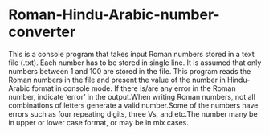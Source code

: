 # Roman-Hindu-Arabic-number-converter 

This is a console program that takes input Roman numbers stored in a text file (.txt). Each number has to be stored in single line. It is assumed that only numbers between 1 and 100 are stored in the file.
This program reads the Roman numbers in the file and present the value of the number in Hindu-Arabic format in console mode. If there is/are any error in the Roman number, indicate ‘error’ in the output.When writing Roman numbers, not all combinations of letters generate a valid number.Some of the numbers have errors such as four repeating digits, three Vs, and etc.The number many be in upper or lower case format, or may be in mix cases.
